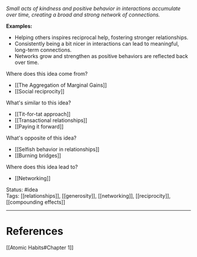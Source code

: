 _Small acts of kindness and positive behavior in interactions accumulate over time, creating a broad and strong network of connections._

**Examples:**
- Helping others inspires reciprocal help, fostering stronger relationships.
- Consistently being a bit nicer in interactions can lead to meaningful, long-term connections.
- Networks grow and strengthen as positive behaviors are reflected back over time.

Where does this idea come from?  
- [[The Aggregation of Marginal Gains]]
- [[Social reciprocity]]

What's similar to this idea?  
- [[Tit-for-tat approach]]
- [[Transactional relationships]]
- [[Paying it forward]]

What's opposite of this idea?  
- [[Selfish behavior in relationships]]
- [[Burning bridges]]

Where does this idea lead to?  
- [[Networking]]

Status: #idea  
Tags: [[relationships]], [[generosity]], [[networking]], [[reciprocity]], [[compounding effects]]

---
# References
[[Atomic Habits#Chapter 1]]